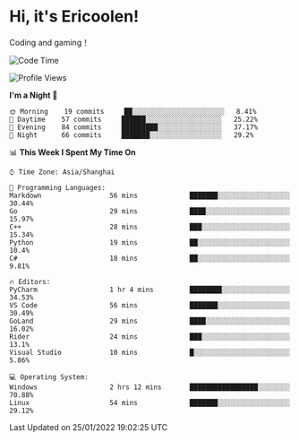 # Hi, it's Ericoolen!
Coding and gaming！

<!--START_SECTION:waka-->
![Code Time](http://img.shields.io/badge/Code%20Time-154%20hrs%201%20min-blue)

![Profile Views](http://img.shields.io/badge/Profile%20Views-0-blue)

**I'm a Night 🦉** 

```text
🌞 Morning    19 commits     ██░░░░░░░░░░░░░░░░░░░░░░░   8.41% 
🌆 Daytime    57 commits     ██████░░░░░░░░░░░░░░░░░░░   25.22% 
🌃 Evening    84 commits     █████████░░░░░░░░░░░░░░░░   37.17% 
🌙 Night      66 commits     ███████░░░░░░░░░░░░░░░░░░   29.2%

```


📊 **This Week I Spent My Time On** 

```text
⌚︎ Time Zone: Asia/Shanghai

💬 Programming Languages: 
Markdown                 56 mins             ███████░░░░░░░░░░░░░░░░░░   30.44% 
Go                       29 mins             ████░░░░░░░░░░░░░░░░░░░░░   15.97% 
C++                      28 mins             ███░░░░░░░░░░░░░░░░░░░░░░   15.34% 
Python                   19 mins             ██░░░░░░░░░░░░░░░░░░░░░░░   10.4% 
C#                       18 mins             ██░░░░░░░░░░░░░░░░░░░░░░░   9.81%

🔥 Editors: 
PyCharm                  1 hr 4 mins         ████████░░░░░░░░░░░░░░░░░   34.53% 
VS Code                  56 mins             ███████░░░░░░░░░░░░░░░░░░   30.49% 
GoLand                   29 mins             ████░░░░░░░░░░░░░░░░░░░░░   16.02% 
Rider                    24 mins             ███░░░░░░░░░░░░░░░░░░░░░░   13.1% 
Visual Studio            10 mins             █░░░░░░░░░░░░░░░░░░░░░░░░   5.86%

💻 Operating System: 
Windows                  2 hrs 12 mins       █████████████████░░░░░░░░   70.88% 
Linux                    54 mins             ███████░░░░░░░░░░░░░░░░░░   29.12%

```


 Last Updated on 25/01/2022 19:02:25 UTC
<!--END_SECTION:waka-->

